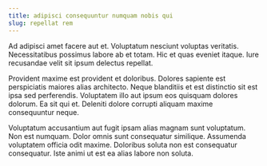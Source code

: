 ```yaml
---
title: adipisci consequuntur numquam nobis qui
slug: repellat rem
---
```


Ad adipisci amet facere aut et. Voluptatum nesciunt voluptas veritatis. Necessitatibus possimus labore ab et totam. Hic et quas eveniet itaque. Iure recusandae velit sit ipsum delectus repellat.

Provident maxime est provident et doloribus. Dolores sapiente est perspiciatis maiores alias architecto. Neque blanditiis et est distinctio sit est ipsa sed perferendis. Voluptatem illo aut ipsum eos quisquam dolores dolorum. Ea sit qui et. Deleniti dolore corrupti aliquam maxime consequuntur neque.

Voluptatum accusantium aut fugit ipsam alias magnam sunt voluptatum. Non est numquam. Dolor omnis sunt consequatur similique. Assumenda voluptatem officia odit maxime. Doloribus soluta non est consequatur consequatur. Iste animi ut est ea alias labore non soluta.

